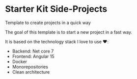# Starter Kit Side-Projects
Template to create projects in a quick way


The goal of this template is to start a new  project in a fast way.

It is based on the technology stack I love to use ❤️:
  - Backend: Net core 7
  - Frontend: Angular 15
  - Docker
  - Monorepositories
  - Clean architecture
